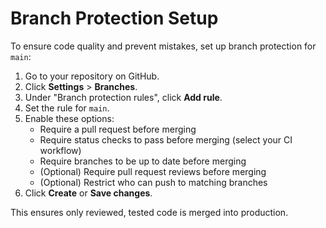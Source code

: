 # Branch Protection Setup

To ensure code quality and prevent mistakes, set up branch protection for `main`:

1. Go to your repository on GitHub.
2. Click **Settings** > **Branches**.
3. Under "Branch protection rules", click **Add rule**.
4. Set the rule for `main`.
5. Enable these options:
   - Require a pull request before merging
   - Require status checks to pass before merging (select your CI workflow)
   - Require branches to be up to date before merging
   - (Optional) Require pull request reviews before merging
   - (Optional) Restrict who can push to matching branches
6. Click **Create** or **Save changes**.

This ensures only reviewed, tested code is merged into production.
